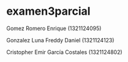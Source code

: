 # examen3parcial

Gomez Romero Enrique (1321124095)

Gonzalez Luna Freddy Daniel (1321124123)

Cristopher Emir García Costales (1321124802)
